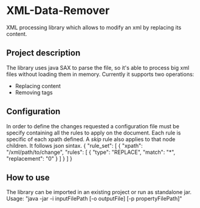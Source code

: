 # XML-Data-Remover
XML processing library which allows to modify an xml by replacing its content. 

Project description
------
The library uses java SAX to parse the file, so it's able to process big xml files without loading them in memory. Currently it supports two operations:
* Replacing content
* Removing tags 

Configuration
-----
In order to define the changes requested a configuration file must be specify containing all the rules to apply on the document. Each rule is specific of each xpath defined. A _skip_ rule also applies to that node children. It follows json sintax. 
  { "rule_set": 
  [ { "xpath": "/xml/path/to/change",
      "rules": [ {
          "type": "REPLACE",
          "match": "*",
          "replacement": "0"
      } ]
  } ] }

How to use
------
The library can be imported in an existing project or run as standalone jar.
  Usage: "java -jar <library> -i inputFilePath [-o outputFile] [-p propertyFilePath]"


